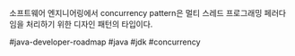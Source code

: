 
소프트웨어 엔지니어링에서 concurrency pattern은 멀티 스레드 프로그래밍 페러다임을 처리하기 위한 디자인 패턴의 타입이다.


#java-developer-roadmap
#java 
#jdk
#concurrency
